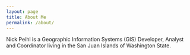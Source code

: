 ```yaml
---
layout: page
title: About Me
permalink: /about/
---
```


Nick Peihl is a Geographic Information Systems (GIS) Developer, Analyst and Coordinator living in the San Juan Islands of Washington State.
